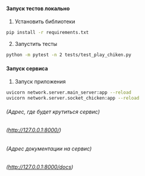 #### Запуск тестов локально

1. Установить библиотеки

```bash
pip install -r requirements.txt
```

2. Запустить тесты

```bash
python -m pytest -n 2 tests/test_play_chiken.py
```

#### Запуск сервиса

1. Запуск приложения

```bash
uvicorn network.server.main_server:app --reload
uvicorn network.server.socket_chicken:app --reload
```

###### (Адрес, где будет крутиться сервис)

###### (http://127.0.0.1:8000/)

###### (Адрес документации на сервис)

###### (http://127.0.0.1:8000/docs)

